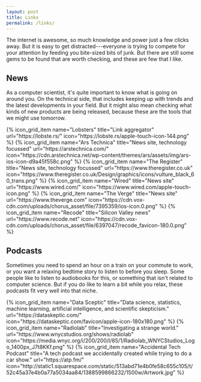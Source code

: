 ```yaml
---
layout: post
title: Links
permalink: /links/
---
```


The internet is awesome, so much knowledge and power just a few clicks away. But it is easy to get distracted---everyone is trying to compete for your attention by feeding you bite-sized bits of junk. But there are still some gems to be found that are worth checking, and these are few that I like.

## News

As a computer scientist, it's quite important to know what is going on around you. On the technical side, that includes keeping up with trends and the latest developments in your field. But it might also mean checking what kinds of new products are being released, because these are the tools that we might use tomorrow. 

<div class="icon-grid">
{% icon_grid_item 
  name="Lobsters"
  title="Link aggregator"
  url="https://lobste.rs/"
  icon="https://lobste.rs/apple-touch-icon-144.png"
%}
{% icon_grid_item
  name="Ars Technica"
  title="News site, technology focussed"
  url="https://arstechnica.com/"
  icon="https://cdn.arstechnica.net/wp-content/themes/ars/assets/img/ars-ios-icon-d9a45f558c.png"
%}
{% icon_grid_item
  name="The Register"
  title="News site, technology focussed"
  url="https://www.theregister.co.uk"
  icon="https://www.theregister.co.uk/Design/graphics/icons/vulture_black_60_trans.png"
%}
{% icon_grid_item
  name="Wired"
  title="News site"
  url="https://www.wired.com/"
  icon="https://www.wired.com/apple-touch-icon.png"
%}
{% icon_grid_item
  name="The Verge"
  title="News site"
  url="https://www.theverge.com"
  icon="https://cdn.vox-cdn.com/uploads/chorus_asset/file/7395359/ios-icon.0.png"
%}
{% icon_grid_item
  name="Recode"
  title="Silicon Valley news"
  url="https://www.recode.net"
  icon="https://cdn.vox-cdn.com/uploads/chorus_asset/file/6397047/recode_favicon-180.0.png"
%}
</div>

## Podcasts

Sometimes you need to spend an hour on a train on your commute to work, or you want a relaxing bedtime story to listen to before you sleep. Some people like to listen to audiobooks for this, or something that isn't related to computer science. But if you do like to learn a bit while you relax, these podcasts fit very well into that niche.

<div class="icon-grid">
{% icon_grid_item
  name="Data Sceptic"
  title="Data science, statistics, machine learning, artificial intelligence, and scientific skepticism."
  url="https://dataskeptic.com/"
  icon="https://dataskeptic.com/favicon/apple-icon-180x180.png"
%}
{% icon_grid_item
  name="Radiolab"
  title="Investigating a strange world."
  url="https://www.wnycstudios.org/shows/radiolab"
  icon="https://media.wnyc.org/i/200/200/l/85/1/Radiolab_WNYCStudios_Logo_1400px_J7t8KKf.png"
%}
{% icon_grid_item
  name="Accidental Tech Podcast"
  title="A tech podcast we accidentally created while trying to do a car show."
  url="https://atp.fm/"
  icon="http://static1.squarespace.com/static/513abd71e4b0fe58c655c105/t/52c45a37e4b0a77a5034aa84/1388599866232/1500w/Artwork.jpg"
%}
</div>
